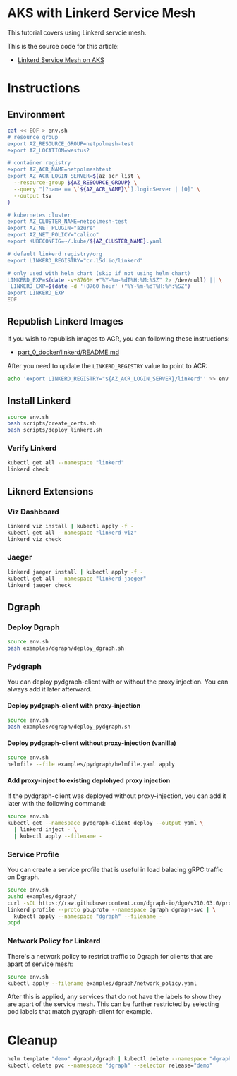 # AKS with Linkerd Service Mesh

This tutorial covers using Linkerd servcie mesh.

This is the source code for this article:

* [Linkerd Service Mesh on AKS](https://joachim8675309.medium.com/linkerd-service-mesh-on-aks-a75d60ef4f5a)

# Instructions

## Environment

```bash
cat <<-EOF > env.sh
# resource group
export AZ_RESOURCE_GROUP=netpolmesh-test
export AZ_LOCATION=westus2

# container registry
export AZ_ACR_NAME=netpolmeshtest
export AZ_ACR_LOGIN_SERVER=$(az acr list \
  --resource-group ${AZ_RESOURCE_GROUP} \
  --query "[?name == \`${AZ_ACR_NAME}\`].loginServer | [0]" \
  --output tsv
)

# kubernetes cluster
export AZ_CLUSTER_NAME=netpolmesh-test
export AZ_NET_PLUGIN="azure"
export AZ_NET_POLICY="calico"
export KUBECONFIG=~/.kube/${AZ_CLUSTER_NAME}.yaml

# default linkerd registry/org
export LINKERD_REGISTRY="cr.l5d.io/linkerd"

# only used with helm chart (skip if not using helm chart)
LINKERD_EXP=$(date -v+8760H +"%Y-%m-%dT%H:%M:%SZ" 2> /dev/null) || \
 LINKERD_EXP=$(date -d '+8760 hour' +"%Y-%m-%dT%H:%M:%SZ")
export LINKERD_EXP
EOF
```

## Republish Linkerd Images

If you wish to republish images to ACR, you can following these instructions:

* [part_0_docker/linkerd/README.md](../part_0_docker/linkerd/README.md)

After you need to update the `LINKERD_REGISTRY` value to point to ACR:

```bash
echo 'export LINKERD_REGISTRY="${AZ_ACR_LOGIN_SERVER}/linkerd"' >> env.sh
```

## Install Linkerd

```bash
source env.sh
bash scripts/create_certs.sh
bash scripts/deploy_linkerd.sh
```

### Verify Linkerd

```bash
kubectl get all --namespace "linkerd"
linkerd check
```

## Liknerd Extensions

### Viz Dashboard

```bash
linkerd viz install | kubectl apply -f -
kubectl get all --namespace "linkerd-viz"
linkerd viz check
```

### Jaeger

```bash
linkerd jaeger install | kubectl apply -f -
kubectl get all --namespace "linkerd-jaeger"
linkerd jaeger check
```

## Dgraph

### Deploy Dgraph

```bash
source env.sh
bash examples/dgraph/deploy_dgraph.sh
```

### Pydgraph

You can deploy pydgraph-client with or without the proxy injection.  You can always add it later afterward.

#### Deploy pydgraph-client with proxy-injection

```bash
source env.sh
bash examples/dgraph/deploy_pydgraph.sh
```

#### Deploy pydgraph-client without proxy-injection (vanilla)

```bash
source env.sh
helmfile --file examples/pydgraph/helmfile.yaml apply
```

#### Add proxy-inject to existing deplohyed proxy injection

If the pydgraph-client was deployed without proxy-injection, you can add it later with the following command:

```bash
source env.sh
kubectl get --namespace pydgraph-client deploy --output yaml \
  | linkerd inject - \
  | kubectl apply --filename -
```

### Service Profile

You can create a service profile that is useful in load balacing gRPC traffic on Dgraph.

```bash
source env.sh
pushd examples/dgraph/
curl -sOL https://raw.githubusercontent.com/dgraph-io/dgo/v210.03.0/protos/api.proto
linkerd profile --proto pb.proto --namespace dgraph dgraph-svc | \
  kubectl apply --namespace "dgraph" --filename -
popd
```

### Network Policy for Linkerd

There's a network policy to restrict traffic to Dgraph for clients that are apart of service mesh:

```bash
source env.sh
kubectl apply --filename examples/dgraph/network_policy.yaml
```

After this is applied, any services that do not have the labels to show they are apart of the service mesh.  This can be further restricted by selecting pod labels that match pygraph-client for example.

# Cleanup

```bash
helm template "demo" dgraph/dgraph | kubectl delete --namespace "dgraph" --filename -
kubectl delete pvc --namespace "dgraph" --selector release="demo"
```
